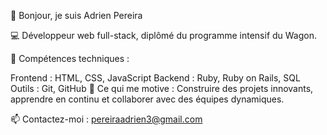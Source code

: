 👋 Bonjour, je suis Adrien Pereira

💻 Développeur web full-stack, diplômé du programme intensif du Wagon.

🔧 Compétences techniques :

Frontend : HTML, CSS, JavaScript
Backend : Ruby, Ruby on Rails, SQL
Outils : Git, GitHub
🎯 Ce qui me motive :
Construire des projets innovants, apprendre en continu et collaborer avec des équipes dynamiques.

📫 Contactez-moi : pereiraadrien3@gmail.com

<!---
Pereiraadri/Pereiraadri is a ✨ special ✨ repository because its `README.md` (this file) appears on your GitHub profile.
You can click the Preview link to take a look at your changes.
--->
